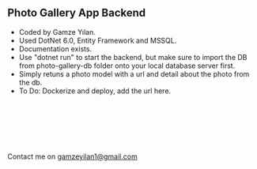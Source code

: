 ## Photo Gallery App Backend

* Coded by Gamze Yılan.
* Used DotNet 6.0, Entity Framework and MSSQL.
* Documentation exists.
* Use "dotnet run" to start the backend, but make sure to import the DB from photo-gallery-db folder onto your local database server first.
* Simply retuns a photo model with a url and detail about the photo from the db.
* To Do: Dockerize and deploy, add the url here.

<br><br><br><br><br><br>
Contact me on gamzeyilan1@gmail.com
